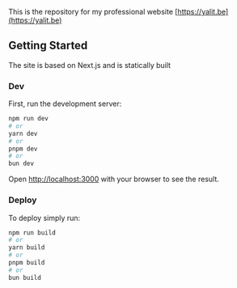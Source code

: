This is the repository for my professional website [https://yalit.be](https://yalit.be)

## Getting Started

The site is based on Next.js and is statically built

### Dev

First, run the development server:

```bash
npm run dev
# or
yarn dev
# or
pnpm dev
# or
bun dev
```

Open [http://localhost:3000](http://localhost:3000) with your browser to see the result.

### Deploy

To deploy simply run:

```bash
npm run build
# or
yarn build
# or
pnpm build
# or
bun build
```
